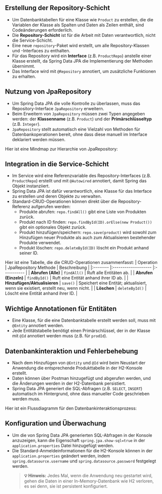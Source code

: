 ## Erstellung der Repository-Schicht
- Um Datenbanktabellen für eine Klasse wie `Product` zu erstellen, die die Variablen der Klasse als Spalten und Daten als Zeilen enthält, sind Codeänderungen erforderlich.
- Die **Repository-Schicht** ist für die Arbeit mit Daten verantwortlich, nicht die Service-Schicht.
- Eine neue `repository`-Paket wird erstellt, um alle Repository-Klassen und -Interfaces zu enthalten.
- Für das Repository wird ein **Interface** (z.B. `ProductRepo`) anstelle einer Klasse erstellt, da Spring Data JPA die Implementierung der Methoden übernimmt.
- Das Interface wird mit `@Repository` annotiert, um zusätzliche Funktionen zu erhalten.

## Nutzung von JpaRepository
- Um Spring Data JPA die volle Kontrolle zu überlassen, muss das Repository-Interface `JpaRepository` erweitern.
- Beim Erweitern von `JpaRepository` müssen zwei Typen angegeben werden: der **Klassenname** (z.B. `Product`) und der **Primärschlüsseltyp** (z.B. `Integer`).
- `JpaRepository` stellt automatisch eine Vielzahl von Methoden für Datenbankoperationen bereit, ohne dass diese manuell im Interface deklariert werden müssen.

Hier ist eine Mindmap zur Hierarchie von JpaRepository:



## Integration in die Service-Schicht
- Im Service wird eine Referenzvariable des Repository-Interfaces (z.B. `ProductRepo`) erstellt und mit `@Autowired` annotiert, damit Spring das Objekt instanziiert.
- Spring Data JPA ist dafür verantwortlich, eine Klasse für das Interface zu erstellen und deren Objekte zu verwalten.
- Standard-CRUD-Operationen können direkt über die Repository-Referenz aufgerufen werden:
    - Produkte abrufen: `repo.findAll()` gibt eine Liste von Produkten zurück.
    - Produkt nach ID finden: `repo.findById(ID).orElse(new Product())` gibt ein optionales Objekt zurück.
    - Produkt hinzufügen/speichern: `repo.save(product)` wird sowohl zum Hinzufügen neuer Produkte als auch zum Aktualisieren bestehender Produkte verwendet.
    - Produkt löschen: `repo.deleteById(ID)` löscht ein Produkt anhand seiner ID.

Hier ist eine Tabelle, die die CRUD-Operationen zusammenfasst:
| Operation | JpaRepository Methode | Beschreibung |
|:-------- |:-------------------- |:----------- |
| **Abrufen (Alle)** | `findAll()` | Ruft alle Entitäten ab.    |
| **Abrufen (Einzeln)** | `findById()` | Ruft eine Entität anhand ihrer ID ab.    |
| **Hinzufügen/Aktualisieren** | `save()` | Speichert eine Entität; aktualisiert, wenn sie existiert, erstellt neu, wenn nicht.    |
| **Löschen** | `deleteById()` | Löscht eine Entität anhand ihrer ID.    |


## Wichtige Annotationen für Entitäten
- Eine Klasse, für die eine Datenbanktabelle erstellt werden soll, muss mit `@Entity` annotiert werden.
- Jede Entitätstabelle benötigt einen Primärschlüssel, der in der Klasse mit `@Id` annotiert werden muss (z.B. für `prodId`).

## Datenbankinteraktion und Fehlerbehebung
- Nach dem Hinzufügen von `@Entity` und `@Id` wird beim Neustart der Anwendung die entsprechende Produkttabelle in der H2-Konsole erstellt.
- Daten können über Postman hinzugefügt und abgerufen werden, und die Änderungen werden in der H2-Datenbank persistiert.
- Spring Data JPA generiert die SQL-Abfragen (z.B. `SELECT`, `INSERT`) automatisch im Hintergrund, ohne dass manueller Code geschrieben werden muss.

Hier ist ein Flussdiagramm für den Datenbankinteraktionsprozess:



## Konfiguration und Überwachung
- Um die von Spring Data JPA generierten SQL-Abfragen in der Konsole anzuzeigen, kann die Eigenschaft `spring.jpa.show-sql=true` in der `application.properties` Datei hinzugefügt werden.
- Die Standard-Anmeldeinformationen für die H2-Konsole können in der `application.properties` geändert werden, indem `spring.datasource.username` und `spring.datasource.password` festgelegt werden.
  > **💡 Hinweis:** Jedes Mal, wenn die Anwendung neu gestartet wird, gehen die Daten in einer In-Memory-Datenbank wie H2 verloren, es sei denn, sie ist persistent konfiguriert.